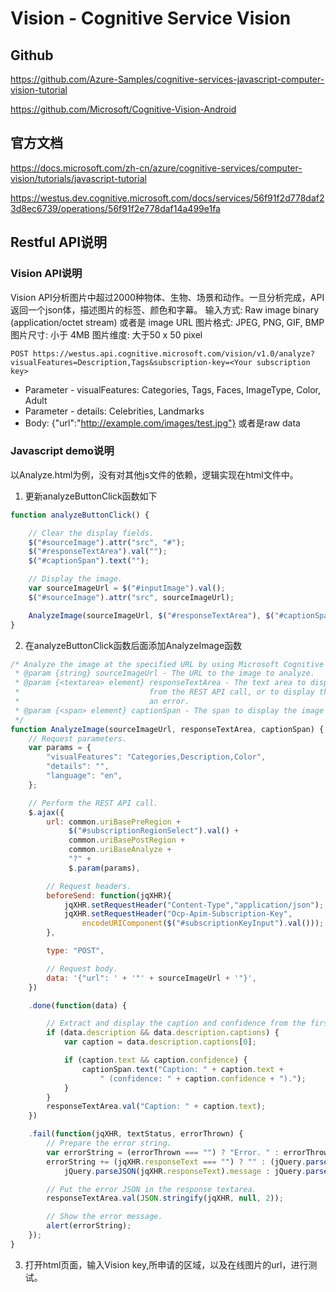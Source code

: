 # Vision - Cognitive Service Vision

## Github
https://github.com/Azure-Samples/cognitive-services-javascript-computer-vision-tutorial

https://github.com/Microsoft/Cognitive-Vision-Android

## 官方文档
https://docs.microsoft.com/zh-cn/azure/cognitive-services/computer-vision/tutorials/javascript-tutorial

https://westus.dev.cognitive.microsoft.com/docs/services/56f91f2d778daf23d8ec6739/operations/56f91f2e778daf14a499e1fa

## Restful API说明
### Vision API说明
Vision API分析图片中超过2000种物体、生物、场景和动作。一旦分析完成，API返回一个json体，描述图片的标签、颜色和字幕。
输入方式: Raw image binary (application/octet stream) 或者是 image URL
图片格式: JPEG, PNG, GIF, BMP
图片尺寸: 小于 4MB
图片维度: 大于50 x 50 pixel
```Restful API
POST https://westus.api.cognitive.microsoft.com/vision/v1.0/analyze?visualFeatures=Description,Tags&subscription-key=<Your subscription key>
```
- Parameter - visualFeatures: Categories, Tags, Faces, ImageType, Color, Adult
- Parameter - details: Celebrities, Landmarks
- Body: {"url":"http://example.com/images/test.jpg"} 或者是raw data

### Javascript demo说明
以Analyze.html为例，没有对其他js文件的依赖，逻辑实现在html文件中。

1. 更新analyzeButtonClick函数如下

```javascript
function analyzeButtonClick() {

    // Clear the display fields.
    $("#sourceImage").attr("src", "#");
    $("#responseTextArea").val("");
    $("#captionSpan").text("");

    // Display the image.
    var sourceImageUrl = $("#inputImage").val();
    $("#sourceImage").attr("src", sourceImageUrl);

    AnalyzeImage(sourceImageUrl, $("#responseTextArea"), $("#captionSpan"));
}
```

2. 在analyzeButtonClick函数后面添加AnalyzeImage函数

```javascript
/* Analyze the image at the specified URL by using Microsoft Cognitive Services Analyze Image API.
 * @param {string} sourceImageUrl - The URL to the image to analyze.
 * @param {<textarea> element} responseTextArea - The text area to display the JSON string returned
 *                             from the REST API call, or to display the error message if there was 
 *                             an error.
 * @param {<span> element} captionSpan - The span to display the image caption.
 */
function AnalyzeImage(sourceImageUrl, responseTextArea, captionSpan) {
    // Request parameters.
    var params = {
        "visualFeatures": "Categories,Description,Color",
        "details": "",
        "language": "en",
    };

    // Perform the REST API call.
    $.ajax({
        url: common.uriBasePreRegion + 
             $("#subscriptionRegionSelect").val() + 
             common.uriBasePostRegion + 
             common.uriBaseAnalyze +
             "?" + 
             $.param(params),

        // Request headers.
        beforeSend: function(jqXHR){
            jqXHR.setRequestHeader("Content-Type","application/json");
            jqXHR.setRequestHeader("Ocp-Apim-Subscription-Key", 
                encodeURIComponent($("#subscriptionKeyInput").val()));
        },

        type: "POST",

        // Request body.
        data: '{"url": ' + '"' + sourceImageUrl + '"}',
    })

    .done(function(data) {

        // Extract and display the caption and confidence from the first caption in the description object.
        if (data.description && data.description.captions) {
            var caption = data.description.captions[0];

            if (caption.text && caption.confidence) {
                captionSpan.text("Caption: " + caption.text +
                    " (confidence: " + caption.confidence + ").");
            }
        }
        responseTextArea.val("Caption: " + caption.text);
    })

    .fail(function(jqXHR, textStatus, errorThrown) {
        // Prepare the error string.
        var errorString = (errorThrown === "") ? "Error. " : errorThrown + " (" + jqXHR.status + "): ";
        errorString += (jqXHR.responseText === "") ? "" : (jQuery.parseJSON(jqXHR.responseText).message) ? 
            jQuery.parseJSON(jqXHR.responseText).message : jQuery.parseJSON(jqXHR.responseText).error.message;

        // Put the error JSON in the response textarea.
        responseTextArea.val(JSON.stringify(jqXHR, null, 2));

        // Show the error message.
        alert(errorString);
    });
}
```

3. 打开html页面，输入Vision key,所申请的区域，以及在线图片的url，进行测试。